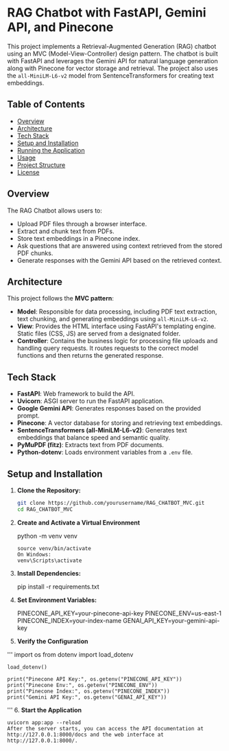 # RAG Chatbot with FastAPI, Gemini API, and Pinecone

This project implements a Retrieval-Augmented Generation (RAG) chatbot using an MVC (Model-View-Controller) design pattern. The chatbot is built with FastAPI and leverages the Gemini API for natural language generation along with Pinecone for vector storage and retrieval. The project also uses the `all-MiniLM-L6-v2` model from SentenceTransformers for creating text embeddings.

## Table of Contents

- [Overview](#overview)
- [Architecture](#architecture)
- [Tech Stack](#tech-stack)
- [Setup and Installation](#setup-and-installation)
- [Running the Application](#running-the-application)
- [Usage](#usage)
- [Project Structure](#project-structure)
- [License](#license)

## Overview

The RAG Chatbot allows users to:
- Upload PDF files through a browser interface.
- Extract and chunk text from PDFs.
- Store text embeddings in a Pinecone index.
- Ask questions that are answered using context retrieved from the stored PDF chunks.
- Generate responses with the Gemini API based on the retrieved context.

## Architecture

This project follows the **MVC pattern**:
- **Model**: Responsible for data processing, including PDF text extraction, text chunking, and generating embeddings using `all-MiniLM-L6-v2`.
- **View**: Provides the HTML interface using FastAPI's templating engine. Static files (CSS, JS) are served from a designated folder.
- **Controller**: Contains the business logic for processing file uploads and handling query requests. It routes requests to the correct model functions and then returns the generated response.

## Tech Stack

- **FastAPI**: Web framework to build the API.
- **Uvicorn**: ASGI server to run the FastAPI application.
- **Google Gemini API**: Generates responses based on the provided prompt.
- **Pinecone**: A vector database for storing and retrieving text embeddings.
- **SentenceTransformers (all-MiniLM-L6-v2)**: Generates text embeddings that balance speed and semantic quality.
- **PyMuPDF (fitz)**: Extracts text from PDF documents.
- **Python-dotenv**: Loads environment variables from a `.env` file.

## Setup and Installation

1. **Clone the Repository:**

   ```bash
   git clone https://github.com/yourusername/RAG_CHATBOT_MVC.git
   cd RAG_CHATBOT_MVC
2.  **Create and Activate a Virtual Environment**
    
    python -m venv venv
    ```On mac/Linux:
    source venv/bin/activate
    On Windows:
    venv\Scripts\activate
3.  **Install Dependencies:**
    
    pip install -r requirements.txt
4.  **Set Environment Variables:**

    PINECONE_API_KEY=your-pinecone-api-key
    PINECONE_ENV=us-east-1
    PINECONE_INDEX=your-index-name
    GENAI_API_KEY=your-gemini-api-key

5. **Verify the Configuration**

'''
    import os
    from dotenv import load_dotenv

    load_dotenv()

    print("Pinecone API Key:", os.getenv("PINECONE_API_KEY"))
    print("Pinecone Env:", os.getenv("PINECONE_ENV"))
    print("Pinecone Index:", os.getenv("PINECONE_INDEX"))
    print("Gemini API Key:", os.getenv("GENAI_API_KEY"))
'''
6. **Start the Application**

    uvicorn app:app --reload
    After the server starts, you can access the API documentation at http://127.0.0.1:8000/docs and the web interface at http://127.0.0.1:8000/.
